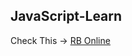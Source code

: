 ## JavaScript-Learn

Check This -> [RB Online](https://raviraj-bugge-bbi.github.io/JavaScript-Learn/)
